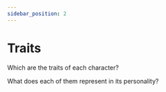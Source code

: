 ```yaml
---
sidebar_position: 2
---
```


# Traits

Which are the traits of each character?

What does each of them represent in its personality?
